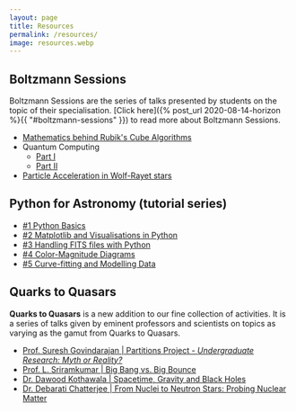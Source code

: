 ```yaml
---
layout: page
title: Resources
permalink: /resources/
image: resources.webp
---
```


## Boltzmann Sessions

Boltzmann Sessions are the series of talks presented by students on the topic of their specialisation. [Click here]({% post_url 2020-08-14-horizon %}{{ "#boltzmann-sessions" }}) to read more about Boltzmann Sessions.

- [Mathematics behind Rubik's Cube Algorithms](https://youtu.be/lQQUi_QCJAw)
- Quantum Computing
  - [Part I](https://youtu.be/U3ziLg0znhU)
  - [Part II](https://youtu.be/MTgkGVOEnEk)
- [Particle Acceleration in Wolf-Rayet stars](https://youtu.be/-CMI3KfPa2A)

## Python for Astronomy (tutorial series)

- [#1 Python Basics](https://youtu.be/HfYR0uwYAyM)
- [#2 Matplotlib and Visualisations in Python](https://youtu.be/bGQQnNWlcMM)
- [#3 Handling FITS files with Python](https://youtu.be/goH9yXu4jWw)
- [#4 Color-Magnitude Diagrams](https://youtu.be/fadnVLfb2Ds)
- [#5 Curve-fitting and Modelling Data](https://youtu.be/UkpWIzssQ1M)

## Quarks to Quasars

**Quarks to Quasars** is a new addition to our fine collection of activities. It is a series of talks given by eminent professors and scientists on topics as varying as the gamut from Quarks to Quasars.

- [Prof. Suresh Govindarajan \| Partitions Project - _Undergraduate Research: Myth or Reality?_](https://youtu.be/FksUfFn_BPw)
- [Prof. L. Sriramkumar \| Big Bang vs. Big Bounce](https://youtu.be/Ie7yMQB6Jto)
- [Dr. Dawood Kothawala \| Spacetime, Gravity and Black Holes](https://youtu.be/Fqb_e7waABY)
- [Dr. Debarati Chatterjee \| From Nuclei to Neutron Stars: Probing Nuclear Matter](https://youtu.be/tgAYWoLGKy4)

